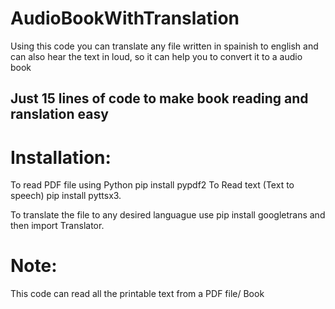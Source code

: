 # AudioBookWithTranslation
Using this code you can translate any file written in spainish to english and can also hear the text in loud, so it can help you to convert it to a audio book

## Just 15 lines of code to make book reading and ranslation easy

# Installation:
To read PDF file using Python pip install pypdf2 To Read text (Text to speech) pip install pyttsx3.

To translate the file to any desired languague use pip install googletrans and then import Translator.


# Note:
This code can read all the printable text from a PDF file/ Book
